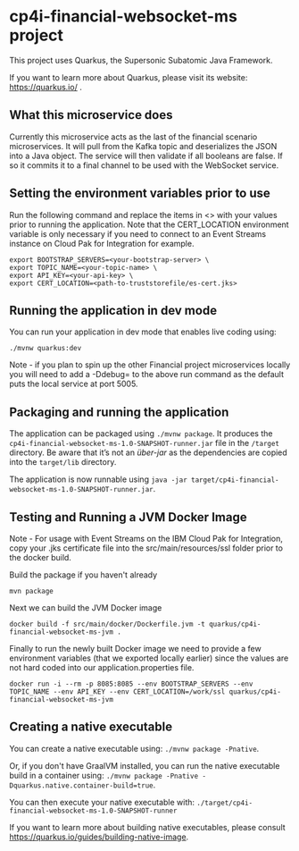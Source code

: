# cp4i-financial-websocket-ms project

This project uses Quarkus, the Supersonic Subatomic Java Framework.

If you want to learn more about Quarkus, please visit its website: https://quarkus.io/ .

## What this microservice does
Currently this microservice acts as the last of the financial scenario microservices. It will pull from the Kafka topic and deserializes the JSON into a Java object. The service will then validate if all booleans are false. If so it commits it to a final channel to be used with the WebSocket service.


## Setting the environment variables prior to use

Run the following command and replace the items in <> with your values prior to running the application. Note that the CERT_LOCATION environment variable is only necessary if you need to connect to an Event Streams instance on Cloud Pak for Integration for example.

```shell
export BOOTSTRAP_SERVERS=<your-bootstrap-server> \ 
export TOPIC_NAME=<your-topic-name> \
export API_KEY=<your-api-key> \
export CERT_LOCATION=<path-to-truststorefile/es-cert.jks>
```


## Running the application in dev mode

You can run your application in dev mode that enables live coding using:
```
./mvnw quarkus:dev
```

Note - if you plan to spin up the other Financial project microservices locally you will need to add a -Ddebug=<port> to the above run command as the default puts the local service at port 5005.

## Packaging and running the application

The application can be packaged using `./mvnw package`.
It produces the `cp4i-financial-websocket-ms-1.0-SNAPSHOT-runner.jar` file in the `/target` directory.
Be aware that it’s not an _über-jar_ as the dependencies are copied into the `target/lib` directory.

The application is now runnable using `java -jar target/cp4i-financial-websocket-ms-1.0-SNAPSHOT-runner.jar`.

## Testing and Running a JVM Docker Image 

Note - For usage with Event Streams on the IBM Cloud Pak for Integration, copy your .jks certificate file into the src/main/resources/ssl folder prior to the docker build.

Build the package if you haven't already

```shell
mvn package
```

Next we can build the JVM Docker image

```shell
docker build -f src/main/docker/Dockerfile.jvm -t quarkus/cp4i-financial-websocket-ms-jvm .
```

Finally to run the newly built Docker image we need to provide a few environment variables (that we exported locally earlier) since the values are not hard coded into our application.properties file.

```shell
docker run -i --rm -p 8085:8085 --env BOOTSTRAP_SERVERS --env TOPIC_NAME --env API_KEY --env CERT_LOCATION=/work/ssl quarkus/cp4i-financial-websocket-ms-jvm
```

## Creating a native executable

You can create a native executable using: `./mvnw package -Pnative`.

Or, if you don't have GraalVM installed, you can run the native executable build in a container using: `./mvnw package -Pnative -Dquarkus.native.container-build=true`.

You can then execute your native executable with: `./target/cp4i-financial-websocket-ms-1.0-SNAPSHOT-runner`

If you want to learn more about building native executables, please consult https://quarkus.io/guides/building-native-image.
